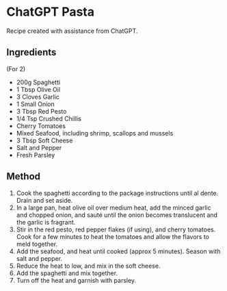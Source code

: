 # ChatGPT Pasta

Recipe created with assistance from ChatGPT.

## Ingredients

(For 2)

- 200g Spaghetti
- 1 Tbsp Olive Oil
- 3 Cloves Garlic
- 1 Small Onion
- 3 Tbsp Red Pesto
- 1/4 Tsp Crushed Chillis
- Cherry Tomatoes
- Mixed Seafood, including shrimp, scallops and mussels
- 3 Tbsp Soft Cheese
- Salt and Pepper
- Fresh Parsley

## Method

1. Cook the spaghetti according to the package instructions until al dente. Drain and set aside.
2. In a large pan, heat olive oil over medium heat, add the minced garlic and chopped onion, and sauté until the onion 
   becomes translucent and the garlic is fragrant.
3. Stir in the red pesto, red pepper flakes (if using), and cherry tomatoes. Cook for a few minutes to heat the 
   tomatoes and allow the flavors to meld together. 
4. Add the seafood, and heat until cooked (approx 5 minutes). Season with salt and pepper.
5. Reduce the heat to low, and mix in the soft cheese.
6. Add the spaghetti and mix together.
7. Turn off the heat and garnish with parsley.
